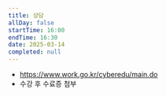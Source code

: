 ```yaml
---
title: 상담
allDay: false
startTime: 16:00
endTime: 16:30
date: 2025-03-14
completed: null
---
```

- https://www.work.go.kr/cyberedu/main.do
- 수강 후 수료증 첨부